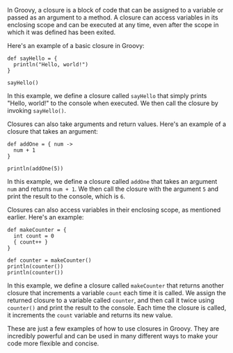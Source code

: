 In Groovy, a closure is a block of code that can be assigned to a variable or passed as an argument to a method. A closure can access variables in its enclosing scope and can be executed at any time, even after the scope in which it was defined has been exited.

Here's an example of a basic closure in Groovy:

```
def sayHello = {
  println("Hello, world!")
}

sayHello()
```

In this example, we define a closure called `sayHello` that simply prints "Hello, world!" to the console when executed. We then call the closure by invoking `sayHello()`.

Closures can also take arguments and return values. Here's an example of a closure that takes an argument:

```
def addOne = { num ->
  num + 1
}

println(addOne(5))
```

In this example, we define a closure called `addOne` that takes an argument `num` and returns `num + 1`. We then call the closure with the argument `5` and print the result to the console, which is `6`.

Closures can also access variables in their enclosing scope, as mentioned earlier. Here's an example:

```
def makeCounter = {
  int count = 0
  { count++ }
}

def counter = makeCounter()
println(counter())
println(counter())
```

In this example, we define a closure called `makeCounter` that returns another closure that increments a variable `count` each time it is called. We assign the returned closure to a variable called `counter`, and then call it twice using `counter()` and print the result to the console. Each time the closure is called, it increments the `count` variable and returns its new value.

These are just a few examples of how to use closures in Groovy. They are incredibly powerful and can be used in many different ways to make your code more flexible and concise.